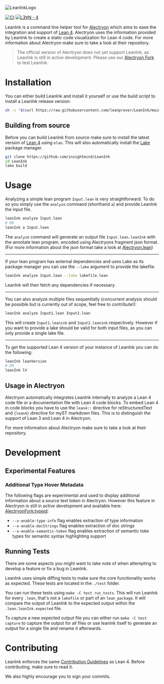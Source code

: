 ![LeanInkLogo](https://user-images.githubusercontent.com/24965150/145307859-30350f23-4f7f-4aab-a1ab-34889ad44d9a.png)

[![CI](https://github.com/insightmind/LeanInk/actions/workflows/build.yml/badge.svg)](https://github.com/insightmind/LeanInk/actions/workflows/build.yml)
[![LƎⱯN - 4](https://img.shields.io/static/v1?label=LƎⱯN&message=4&color=black)](https://github.com/leanprover/lean4)

LeanInk is a command line helper tool for [Alectryon](https://github.com/cpitclaudel/alectryon) which aims to ease the integration and support of [Lean 4](https://github.com/leanprover/lean4).
Alectryon uses the information provided by LeanInk to create a static code visualization for Lean 4 code.
For more information about Alectryon make sure to take a look at their repository.

> The official version of Alectryon does not yet support LeanInk, as LeanInk is still in active development. Please use our [Alectryon Fork](https://github.com/insightmind/alectryon/tree/lean4) to test LeanInk.

# Installation

You can either build LeanInk and install it yourself or use the build script to install a LeanInk release version:

```bash
sh -c "$(curl https://raw.githubusercontent.com/leanprover/LeanInk/main/init.sh -sSf)"
```

## Building from source

Before you can build LeanInk from source make sure to install the latest version of [Lean 4](https://github.com/leanprover/lean4) using `elan`.
This will also automatically install the [Lake](https://github.com/leanprover/lake) package manager.

```bash
git clone https://github.com/insightmind/LeanInk
cd LeanInk
lake build
```

# Usage

Analyzing a simple lean program `Input.lean` is very straightforward. To do so you simply use the `analyze` command (shorthand `a`) and provide LeanInk the input file.

```bash
leanInk analyze Input.lean
# OR
leanInk a Input.lean
```

The `analyze` command will generate an output file `Input.lean.leanInk` with the annotate lean program, encoded using Alectryons fragment json format. (For more information about the json format take a look at [Alectryon.lean](https://github.com/insightmind/LeanInk/blob/main/LeanInk/Annotation/Alectryon.lean))

--- 

If your lean program has external dependencies and uses Lake as its package manager you can use the `--lake` argument to provide the lakefile.

```bash
leanInk analyze Input.lean --lake lakefile.lean
```

LeanInk will then fetch any dependencies if necessary.

---

You can also analyze multiple files sequentially (concurrent analysis should be possible but is currently out of scope, feel free to contribute!):

```bash
leanInk analyze Input1.lean Input2.lean
```

This will create `Input1.leanink` and `Input2.leanink` respectively. However if you want to provide a lake should be valid for both input files, as you can only provide a single lake file.

---

To get the supported Lean 4 version of your instance of LeanInk you can do the following:

```bash
leanInk leanVersion
# OR
leanInk lV
```

## Usage in Alectryon

Alectryon automatically integrates LeanInk internally to analyze a Lean 4 code file or a documentation file with Lean 4 code blocks.
To embed Lean 4 in code blocks you have to use the `lean4::` directive for reStructuredText and `{lean4}` directive for myST markdown files. This is to distinguish the support of Lean 3 and Lean 4 in Alectryon.

For more information about Alectryon make sure to take a look at their repository.

# Development

## Experimental Features

### Additional Type Hover Metadata
The following flags are experimental and used to display additional information about a source text token in Alectryon. However this feature in Alectryon is still in active development and available here: [AlectryonFork:typeid](https://github.com/insightmind/alectryon/tree/typeid):

- `--x-enable-type-info` flag enables extraction of type information
- `--x-enable-docStrings` flag enables extraction of doc strings
- `--x-enable-semantic-token` flag enables extraction of semantic toke types for semantic syntax highlighting support

## Running Tests
There are some aspects you might want to take note of when attempting to develop a feature or fix a bug in LeanInk.

LeanInk uses simple diffing tests to make sure the core functionality works as expected. These tests are located in the `./test` folder.

You can run these tests using `make -C test run_tests`. This will run LeanInk for every `.lean`, that's not a `lakefile` or part of an `lean_package`. It will compare the output of LeanInk to the expected output within the `.lean.leanInk.expected` file.

To capture a new expected output file you can either run `make -C test capture` to capture the output for all files or use leanInk itself to generate an output for a single file and rename it afterwards.

# Contributing

LeanInk enforces the same [Contribution Guidelines](https://github.com/leanprover/lean4/blob/master/CONTRIBUTING.md) as Lean 4. Before contributing, make sure to read it.

We also highly encourage you to sign your commits.
